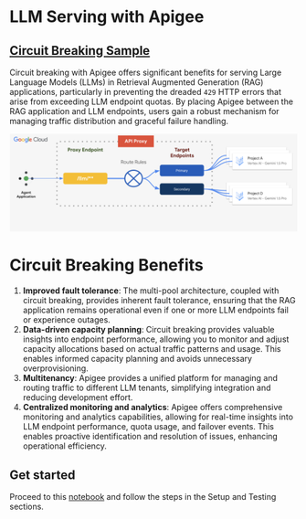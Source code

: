 # **LLM Serving with Apigee**

## [Circuit Breaking Sample](llm_circuit_breaking.ipynb)

Circuit breaking with Apigee offers significant benefits for serving Large Language Models (LLMs) in Retrieval Augmented Generation (RAG) applications, particularly in preventing the dreaded `429` HTTP errors that arise from exceeding LLM endpoint quotas. By placing Apigee between the RAG application and LLM endpoints, users gain a robust mechanism for managing traffic distribution and graceful failure handling.

[![architecture](./images/llm-circuit-breaking.png)](llm_circuit_breaking.ipynb)

# Circuit Breaking Benefits

1. **Improved fault tolerance**: The multi-pool architecture, coupled with circuit breaking, provides inherent fault tolerance, ensuring that the RAG application remains operational even if one or more LLM endpoints fail or experience outages.
2. **Data-driven capacity planning**: Circuit breaking provides valuable insights into endpoint performance, allowing you to monitor and adjust capacity allocations based on actual traffic patterns and usage. This enables informed capacity planning and avoids unnecessary overprovisioning.
3. **Multitenancy**: Apigee provides a unified platform for managing and routing traffic to different LLM tenants, simplifying integration and reducing development effort.
4. **Centralized monitoring and analytics**: Apigee offers comprehensive monitoring and analytics capabilities, allowing for real-time insights into LLM endpoint performance, quota usage, and failover events. This enables proactive identification and resolution of issues, enhancing operational efficiency.

## Get started

Proceed to this [notebook](llm_circuit_breaking.ipynb) and follow the steps in the Setup and Testing sections.